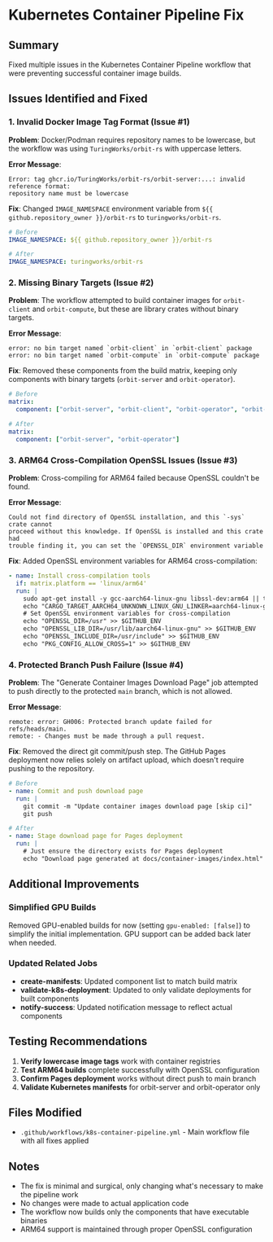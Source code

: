 # Kubernetes Container Pipeline Fix

## Summary

Fixed multiple issues in the Kubernetes Container Pipeline workflow that were preventing successful container image builds.

## Issues Identified and Fixed

### 1. Invalid Docker Image Tag Format (Issue #1)
**Problem**: Docker/Podman requires repository names to be lowercase, but the workflow was using `TuringWorks/orbit-rs` with uppercase letters.

**Error Message**:
```
Error: tag ghcr.io/TuringWorks/orbit-rs/orbit-server:...: invalid reference format: 
repository name must be lowercase
```

**Fix**: Changed `IMAGE_NAMESPACE` environment variable from `${{ github.repository_owner }}/orbit-rs` to `turingworks/orbit-rs`.

```yaml
# Before
IMAGE_NAMESPACE: ${{ github.repository_owner }}/orbit-rs

# After
IMAGE_NAMESPACE: turingworks/orbit-rs
```

### 2. Missing Binary Targets (Issue #2)
**Problem**: The workflow attempted to build container images for `orbit-client` and `orbit-compute`, but these are library crates without binary targets.

**Error Message**:
```
error: no bin target named `orbit-client` in `orbit-client` package
error: no bin target named `orbit-compute` in `orbit-compute` package
```

**Fix**: Removed these components from the build matrix, keeping only components with binary targets (`orbit-server` and `orbit-operator`).

```yaml
# Before
matrix:
  component: ["orbit-server", "orbit-client", "orbit-operator", "orbit-compute"]

# After
matrix:
  component: ["orbit-server", "orbit-operator"]
```

### 3. ARM64 Cross-Compilation OpenSSL Issues (Issue #3)
**Problem**: Cross-compiling for ARM64 failed because OpenSSL couldn't be found.

**Error Message**:
```
Could not find directory of OpenSSL installation, and this `-sys` crate cannot
proceed without this knowledge. If OpenSSL is installed and this crate had
trouble finding it, you can set the `OPENSSL_DIR` environment variable
```

**Fix**: Added OpenSSL environment variables for ARM64 cross-compilation:

```yaml
- name: Install cross-compilation tools
  if: matrix.platform == 'linux/arm64'
  run: |
    sudo apt-get install -y gcc-aarch64-linux-gnu libssl-dev:arm64 || true
    echo "CARGO_TARGET_AARCH64_UNKNOWN_LINUX_GNU_LINKER=aarch64-linux-gnu-gcc" >> $GITHUB_ENV
    # Set OpenSSL environment variables for cross-compilation
    echo "OPENSSL_DIR=/usr" >> $GITHUB_ENV
    echo "OPENSSL_LIB_DIR=/usr/lib/aarch64-linux-gnu" >> $GITHUB_ENV
    echo "OPENSSL_INCLUDE_DIR=/usr/include" >> $GITHUB_ENV
    echo "PKG_CONFIG_ALLOW_CROSS=1" >> $GITHUB_ENV
```

### 4. Protected Branch Push Failure (Issue #4)
**Problem**: The "Generate Container Images Download Page" job attempted to push directly to the protected `main` branch, which is not allowed.

**Error Message**:
```
remote: error: GH006: Protected branch update failed for refs/heads/main.
remote: - Changes must be made through a pull request.
```

**Fix**: Removed the direct git commit/push step. The GitHub Pages deployment now relies solely on artifact upload, which doesn't require pushing to the repository.

```yaml
# Before
- name: Commit and push download page
  run: |
    git commit -m "Update container images download page [skip ci]"
    git push

# After
- name: Stage download page for Pages deployment
  run: |
    # Just ensure the directory exists for Pages deployment
    echo "Download page generated at docs/container-images/index.html"
```

## Additional Improvements

### Simplified GPU Builds
Removed GPU-enabled builds for now (setting `gpu-enabled: [false]`) to simplify the initial implementation. GPU support can be added back later when needed.

### Updated Related Jobs
- **create-manifests**: Updated component list to match build matrix
- **validate-k8s-deployment**: Updated to only validate deployments for built components
- **notify-success**: Updated notification message to reflect actual components

## Testing Recommendations

1. **Verify lowercase image tags** work with container registries
2. **Test ARM64 builds** complete successfully with OpenSSL configuration
3. **Confirm Pages deployment** works without direct push to main branch
4. **Validate Kubernetes manifests** for orbit-server and orbit-operator only

## Files Modified

- `.github/workflows/k8s-container-pipeline.yml` - Main workflow file with all fixes applied

## Notes

- The fix is minimal and surgical, only changing what's necessary to make the pipeline work
- No changes were made to actual application code
- The workflow now builds only the components that have executable binaries
- ARM64 support is maintained through proper OpenSSL configuration
